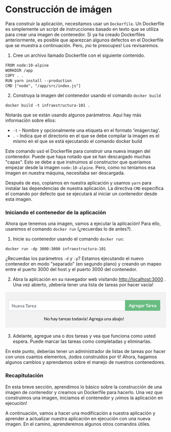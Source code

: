 # Construcción de imágen



Para construir la aplicación, necesitamos usar un `Dockerfile`. Un Dockerfile es simplemente un script de instrucciones basado en texto que se utiliza para crear una imagen de contenedor. Si ya ha creado Dockerfiles anteriormente, es posible que aparezcan algunos defectos en el Dockerfile que se muestra a continuación. Pero, ¡no te preocupes! Los revisaremos.

1. Cree un archivo llamado Dockerfile con el siguiente contenido.

```text
FROM node:10-alpine
WORKDIR /app
COPY . .
RUN yarn install --production
CMD ["node", "/app/src/index.js"]
```

 2. Construya la imagen del contenedor usando el comando `docker build`

```text
docker build -t infraestructura-101 .
```

Notarás que se están usando algunos parámetros. Aquí hay más información sobre ellos:

* `-t`  - Nombre y opcionalmente una etiqueta en el formato 'imágen:tag'.
* `.` - Indica que el directorio en el que se debe compilar la imagen es el mismo en el que se está ejecutando el comando docker build

Este comando usó el Dockerfile para construir una nueva imagen del contenedor. Puede que haya notado que se han descargado muchas "capas". Esto se debe a que instruimos al constructor que queríamos empezar desde la imagen `node:10-alpine`. Pero, como no teníamos esa imagen en nuestra máquina, necesitaba ser descargada.

Después de eso, copiamos en nuestra aplicación y usamos `yarn` para instalar las dependencias de nuestra aplicación. La directiva `CMD` especifica el comando por defecto que se ejecutará al iniciar un contenedor desde esta imagen.

### Iniciando el contenedor de la aplicación <a id="iniciando-el-contenedor-de-la-aplicacion"></a>

Ahora que tenemos una imagen, vamos a ejecutar la aplicación! Para ello, usaremos el comando `docker run` \(¿recuerdas lo de antes?\).

1. Inicie su contenedor usando el comando `docker run`:

```text
docker run -dp 3000:3000 infraestructura-101
```

¿Recuerdas los parámetros  `-d` y `-p`? Estamos ejecutando el nuevo contenedor en modo "separado" \(en segundo plano\) y creando un mapeo entre el puerto 3000 del host y el puerto 3000 del contenedor.

2. Abra la aplicación en su navegador web visitando [http://localhost:3000](http://localhost:3000) . Una vez abierto, ¡debería tener una lista de tareas por hacer vacía!

![](../.gitbook/assets/todo-app-inicio.png)

3. Adelante, agregue una o dos tareas y vea que funciona como usted espera. Puede marcar las tareas como completadas y eliminarlas.

En este punto, deberías tener un administrador de listas de tareas por hacer con unos cuantos elementos, ¡todos construidos por ti! Ahora, hagamos algunos cambios y aprendamos sobre el manejo de nuestros contenedores.

### Recapitulación

En esta breve sección, aprendimos lo básico sobre la construcción de una imagen de contenedor y creamos un Dockerfile para hacerlo. Una vez que construimos una imagen, iniciamos el contenedor y ¡vimos la aplicación en ejecución!

A continuación, vamos a hacer una modificación a nuestra aplicación y aprender a actualizar nuestra aplicación en ejecución con una nueva imagen. En el camino, aprenderemos algunos otros comandos útiles.

